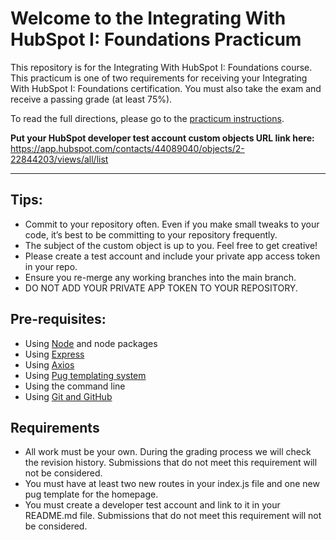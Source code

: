# Welcome to the Integrating With HubSpot I: Foundations Practicum

This repository is for the Integrating With HubSpot I: Foundations course. This practicum is one of two requirements for receiving your Integrating With HubSpot I: Foundations certification. You must also take the exam and receive a passing grade (at least 75%).

To read the full directions, please go to the [practicum instructions](https://app.hubspot.com/academy/l/tracks/1092124/1093824/5493?language=en).

**Put your HubSpot developer test account custom objects URL link here:** https://app.hubspot.com/contacts/44089040/objects/2-22844203/views/all/list

---

## Tips:

-   Commit to your repository often. Even if you make small tweaks to your code, it’s best to be committing to your repository frequently.
-   The subject of the custom object is up to you. Feel free to get creative!
-   Please create a test account and include your private app access token in your repo.
-   Ensure you re-merge any working branches into the main branch.
-   DO NOT ADD YOUR PRIVATE APP TOKEN TO YOUR REPOSITORY.

## Pre-requisites:

-   Using [Node](https://nodejs.org/en/download) and node packages
-   Using [Express](https://expressjs.com/en/starter/installing.html)
-   Using [Axios](https://axios-http.com/docs/intro)
-   Using [Pug templating system](https://pugjs.org/api/getting-started.html)
-   Using the command line
-   Using [Git and GitHub](https://product.hubspot.com/blog/git-and-github-tutorial-for-beginners)

## Requirements

-   All work must be your own. During the grading process we will check the revision history. Submissions that do not meet this requirement will not be considered.
-   You must have at least two new routes in your index.js file and one new pug template for the homepage.
-   You must create a developer test account and link to it in your README.md file. Submissions that do not meet this requirement will not be considered.

